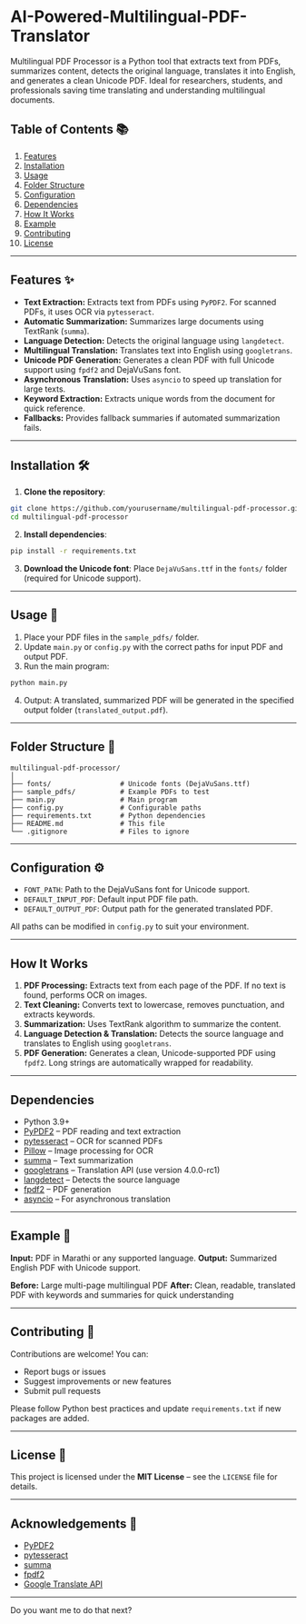 # AI-Powered-Multilingual-PDF-Translator
Multilingual PDF Processor is a Python tool that extracts text from PDFs, summarizes content, detects the original language, translates it into English, and generates a clean Unicode PDF. Ideal for researchers, students, and professionals saving time translating and understanding multilingual documents.

## Table of Contents 📚

1. [Features](#features-)
2. [Installation](#installation-)
3. [Usage](#usage-)
4. [Folder Structure](#folder-structure-)
5. [Configuration](#configuration-)
6. [Dependencies](#dependencies-)
7. [How It Works](#how-it-works-)
8. [Example](#example-)
9. [Contributing](#contributing-)
10. [License](#license-)

---

## Features ✨

* **Text Extraction:** Extracts text from PDFs using `PyPDF2`. For scanned PDFs, it uses OCR via `pytesseract`.
* **Automatic Summarization:** Summarizes large documents using TextRank (`summa`).
* **Language Detection:** Detects the original language using `langdetect`.
* **Multilingual Translation:** Translates text into English using `googletrans`.
* **Unicode PDF Generation:** Generates a clean PDF with full Unicode support using `fpdf2` and DejaVuSans font.
* **Asynchronous Translation:** Uses `asyncio` to speed up translation for large texts.
* **Keyword Extraction:** Extracts unique words from the document for quick reference.
* **Fallbacks:** Provides fallback summaries if automated summarization fails.

---

## Installation 🛠️

1. **Clone the repository**:

```bash
git clone https://github.com/yourusername/multilingual-pdf-processor.git
cd multilingual-pdf-processor
```

2. **Install dependencies**:

```bash
pip install -r requirements.txt
```

3. **Download the Unicode font**: Place `DejaVuSans.ttf` in the `fonts/` folder (required for Unicode support).

---

## Usage 🚀

1. Place your PDF files in the `sample_pdfs/` folder.
2. Update `main.py` or `config.py` with the correct paths for input PDF and output PDF.
3. Run the main program:

```bash
python main.py
```

4. Output: A translated, summarized PDF will be generated in the specified output folder (`translated_output.pdf`).

---

## Folder Structure 📂

```
multilingual-pdf-processor/
│
├── fonts/                 # Unicode fonts (DejaVuSans.ttf)
├── sample_pdfs/           # Example PDFs to test
├── main.py                # Main program
├── config.py              # Configurable paths
├── requirements.txt       # Python dependencies
├── README.md              # This file
└── .gitignore             # Files to ignore
```

---

## Configuration ⚙️

* `FONT_PATH`: Path to the DejaVuSans font for Unicode support.
* `DEFAULT_INPUT_PDF`: Default input PDF file path.
* `DEFAULT_OUTPUT_PDF`: Output path for the generated translated PDF.

All paths can be modified in `config.py` to suit your environment.

---

## How It Works 

1. **PDF Processing:** Extracts text from each page of the PDF. If no text is found, performs OCR on images.
2. **Text Cleaning:** Converts text to lowercase, removes punctuation, and extracts keywords.
3. **Summarization:** Uses TextRank algorithm to summarize the content.
4. **Language Detection & Translation:** Detects the source language and translates to English using `googletrans`.
5. **PDF Generation:** Generates a clean, Unicode-supported PDF using `fpdf2`. Long strings are automatically wrapped for readability.

---

## Dependencies 

* Python 3.9+
* [PyPDF2](https://pypi.org/project/PyPDF2/) – PDF reading and text extraction
* [pytesseract](https://pypi.org/project/pytesseract/) – OCR for scanned PDFs
* [Pillow](https://pypi.org/project/Pillow/) – Image processing for OCR
* [summa](https://pypi.org/project/summa/) – Text summarization
* [googletrans](https://pypi.org/project/googletrans/) – Translation API (use version 4.0.0-rc1)
* [langdetect](https://pypi.org/project/langdetect/) – Detects the source language
* [fpdf2](https://pypi.org/project/fpdf2/) – PDF generation
* [asyncio](https://docs.python.org/3/library/asyncio.html) – For asynchronous translation

---

## Example 📝

**Input:** PDF in Marathi or any supported language.
**Output:** Summarized English PDF with Unicode support.

**Before:** Large multi-page multilingual PDF
**After:** Clean, readable, translated PDF with keywords and summaries for quick understanding

---

## Contributing 🤝

Contributions are welcome! You can:

* Report bugs or issues
* Suggest improvements or new features
* Submit pull requests

Please follow Python best practices and update `requirements.txt` if new packages are added.

---

## License 📝

This project is licensed under the **MIT License** – see the `LICENSE` file for details.

---

## Acknowledgements 🙏

* [PyPDF2](https://pypi.org/project/PyPDF2/)
* [pytesseract](https://pypi.org/project/pytesseract/)
* [summa](https://pypi.org/project/summa/)
* [fpdf2](https://pypi.org/project/fpdf2/)
* [Google Translate API](https://pypi.org/project/googletrans/)

---


Do you want me to do that next?
